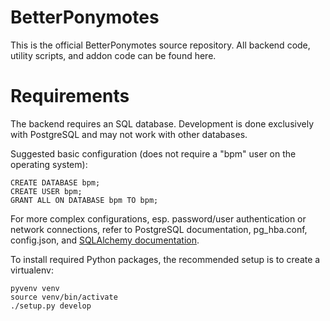 BetterPonymotes
===============

This is the official BetterPonymotes source repository. All backend code,
utility scripts, and addon code can be found here.


Requirements
============

The backend requires an SQL database. Development is done exclusively with
PostgreSQL and may not work with other databases.

Suggested basic configuration (does not require a "bpm" user on the operating
system):

    CREATE DATABASE bpm;
    CREATE USER bpm;
    GRANT ALL ON DATABASE bpm TO bpm;

For more complex configurations, esp. password/user authentication or network
connections, refer to PostgreSQL documentation, pg_hba.conf, config.json, and
[SQLAlchemy documentation](http://docs.sqlalchemy.org/en/rel_0_9/core/engines.html#database-urls).

To install required Python packages, the recommended setup is to create a
virtualenv:

    pyvenv venv
    source venv/bin/activate
    ./setup.py develop
